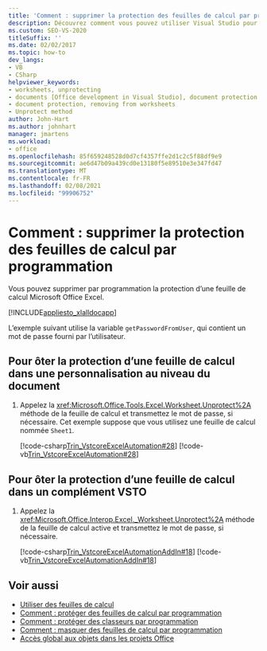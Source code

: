 ```yaml
---
title: 'Comment : supprimer la protection des feuilles de calcul par programmation'
description: Découvrez comment vous pouvez utiliser Visual Studio pour supprimer par programmation la protection d’une feuille de calcul Microsoft Excel.
ms.custom: SEO-VS-2020
titleSuffix: ''
ms.date: 02/02/2017
ms.topic: how-to
dev_langs:
- VB
- CSharp
helpviewer_keywords:
- worksheets, unprotecting
- documents [Office development in Visual Studio], document protection
- document protection, removing from worksheets
- Unprotect method
author: John-Hart
ms.author: johnhart
manager: jmartens
ms.workload:
- office
ms.openlocfilehash: 85f659248528d0d7cf4357ffe2d1c2c5f88df9e9
ms.sourcegitcommit: ae6d47b09a439cd0e13180f5e89510e3e347fd47
ms.translationtype: MT
ms.contentlocale: fr-FR
ms.lasthandoff: 02/08/2021
ms.locfileid: "99906752"
---
```

# <a name="how-to-programmatically-remove-protection-from-worksheets"></a>Comment : supprimer la protection des feuilles de calcul par programmation
  Vous pouvez supprimer par programmation la protection d’une feuille de calcul Microsoft Office Excel.

 [!INCLUDE[appliesto_xlalldocapp](../vsto/includes/appliesto-xlalldocapp-md.md)]

 L’exemple suivant utilise la variable `getPasswordFromUser`, qui contient un mot de passe fourni par l’utilisateur.

## <a name="to-unprotect-a-worksheet-in-a-document-level-customization"></a>Pour ôter la protection d’une feuille de calcul dans une personnalisation au niveau du document

1. Appelez la <xref:Microsoft.Office.Tools.Excel.Worksheet.Unprotect%2A> méthode de la feuille de calcul et transmettez le mot de passe, si nécessaire. Cet exemple suppose que vous utilisez une feuille de calcul nommée `Sheet1`.

     [!code-csharp[Trin_VstcoreExcelAutomation#28](../vsto/codesnippet/CSharp/Trin_VstcoreExcelAutomationCS/Sheet1.cs#28)]
     [!code-vb[Trin_VstcoreExcelAutomation#28](../vsto/codesnippet/VisualBasic/Trin_VstcoreExcelAutomation/Sheet1.vb#28)]

## <a name="to-unprotect-a-worksheet-in-a-vsto-add-in"></a>Pour ôter la protection d’une feuille de calcul dans un complément VSTO

1. Appelez la <xref:Microsoft.Office.Interop.Excel._Worksheet.Unprotect%2A> méthode de la feuille de calcul active et transmettez le mot de passe, si nécessaire.

     [!code-csharp[Trin_VstcoreExcelAutomationAddIn#18](../vsto/codesnippet/CSharp/trin_vstcoreexcelautomationaddin/ThisAddIn.cs#18)]
     [!code-vb[Trin_VstcoreExcelAutomationAddIn#18](../vsto/codesnippet/VisualBasic/trin_vstcoreexcelautomationaddin/ThisAddIn.vb#18)]

## <a name="see-also"></a>Voir aussi
- [Utiliser des feuilles de calcul](../vsto/working-with-worksheets.md)
- [Comment : protéger des feuilles de calcul par programmation](../vsto/how-to-programmatically-protect-worksheets.md)
- [Comment : protéger des classeurs par programmation](../vsto/how-to-programmatically-protect-workbooks.md)
- [Comment : masquer des feuilles de calcul par programmation](../vsto/how-to-programmatically-hide-worksheets.md)
- [Accès global aux objets dans les projets Office](../vsto/global-access-to-objects-in-office-projects.md)
